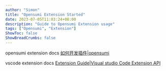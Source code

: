 ```yaml
---
author: "Simon"
title: "Opensumi Extension Started"
date: 2023-07-05T11:03:24+08:00
description: "Guide to Opensumi Extension usage"
tags: ["Opensumi", "Extension"]
ShowToc: false
ShowBreadCrumbs: false
---
```


opensumi extension docs [如何开发插件|opensumi](https://opensumi.com/zh/docs/extension/overview)

vscode extension docs [Extension Guide|Visual studio Code Extension API](https://code.visualstudio.com/api/extension-guides/overview)

<!--more-->
